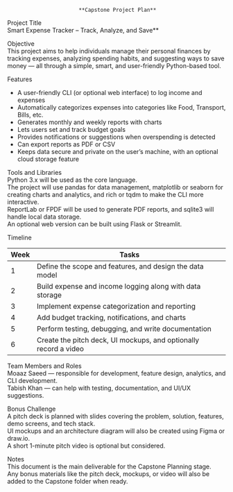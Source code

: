 
                           **Capstone Project Plan**  

Project Title  
             Smart Expense Tracker – Track, Analyze, and Save**  

 Objective  
This project aims to help individuals manage their personal finances by tracking expenses, analyzing spending habits, and suggesting ways to save money — all through a simple, smart, and user-friendly Python-based tool.  



 Features  
- A user-friendly CLI (or optional web interface) to log income and expenses  
- Automatically categorizes expenses into categories like Food, Transport, Bills, etc.  
- Generates monthly and weekly reports with charts  
- Lets users set and track budget goals  
- Provides notifications or suggestions when overspending is detected  
- Can export reports as PDF or CSV  
- Keeps data secure and private on the user’s machine, with an optional cloud storage feature  

Tools and Libraries  
Python 3.x will be used as the core language.  
The project will use pandas for data management, matplotlib or seaborn for creating charts and analytics, and rich or tqdm to make the CLI more interactive.  
ReportLab or FPDF will be used to generate PDF reports, and sqlite3 will handle local data storage.  
An optional web version can be built using Flask or Streamlit.  



Timeline  

| Week |                      Tasks                                        |
|------|-------------------------------------------------------------------|
| 1    |  Define the scope and features, and design the data model         |
| 2    |  Build expense and income logging along with data storage         |
| 3    |  Implement expense categorization and reporting                   |
| 4    |  Add budget tracking, notifications, and charts                   |
| 5    |  Perform testing, debugging, and write documentation              |
| 6    |  Create the pitch deck, UI mockups, and optionally record a video |



 Team Members and Roles  
Moaaz Saeed — responsible for development, feature design, analytics, and CLI development.  
Tabish Khan — can help with testing, documentation, and UI/UX suggestions.  



Bonus Challenge  
A pitch deck is planned with slides covering the problem, solution, features, demo screens, and tech stack.  
UI mockups and an architecture diagram will also be created using Figma or draw.io.  
A short 1-minute pitch video is optional but considered.  


Notes  
This document is the main deliverable for the Capstone Planning stage.  
Any bonus materials like the pitch deck, mockups, or video will also be added to the Capstone folder when ready.  
